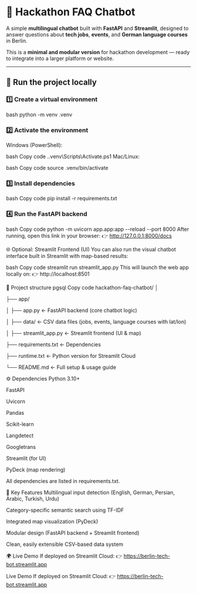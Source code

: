 # 🤖 Hackathon FAQ Chatbot

A simple **multilingual chatbot** built with **FastAPI** and **Streamlit**, designed to answer questions about **tech jobs**, **events**, and **German language courses** in Berlin.

This is a **minimal and modular version** for hackathon development — ready to integrate into a larger platform or website.

---

## 🚀 Run the project locally

### 1️⃣ Create a virtual environment
bash
python -m venv .venv
### 2️⃣ Activate the environment
Windows (PowerShell):

bash
Copy code
.\.venv\Scripts\Activate.ps1
Mac/Linux:

bash
Copy code
source .venv/bin/activate
### 3️⃣ Install dependencies
bash
Copy code
pip install -r requirements.txt
### 4️⃣ Run the FastAPI backend
bash
Copy code
python -m uvicorn app.app:app --reload --port 8000
After running, open this link in your browser:
👉 http://127.0.0.1:8000/docs

🌐 Optional: Streamlit Frontend (UI)
You can also run the visual chatbot interface built in Streamlit with map-based results:

bash
Copy code
streamlit run streamlit_app.py
This will launch the web app locally on:
👉 http://localhost:8501

📁 Project structure
pgsql
Copy code
hackathon-faq-chatbot/
│

├── app/

│   ├── app.py              ← FastAPI backend (core chatbot logic)

│   ├── data/               ← CSV data files (jobs, events, language courses with lat/lon)

│
├── streamlit_app.py        ← Streamlit frontend (UI & map)

├── requirements.txt        ← Dependencies

├── runtime.txt             ← Python version for Streamlit Cloud

└── README.md               ← Full setup & usage guide

⚙️ Dependencies
Python 3.10+

FastAPI

Uvicorn

Pandas

Scikit-learn

Langdetect

Googletrans

Streamlit (for UI)

PyDeck (map rendering)

All dependencies are listed in requirements.txt.

🧠 Key Features
Multilingual input detection (English, German, Persian, Arabic, Turkish, Urdu)

Category-specific semantic search using TF-IDF

Integrated map visualization (PyDeck)

Modular design (FastAPI backend + Streamlit frontend)

Clean, easily extensible CSV-based data system

🌍 Live Demo
If deployed on Streamlit Cloud:
👉 https://berlin-tech-bot.streamlit.app



 Live Demo
If deployed on Streamlit Cloud:
👉 https://berlin-tech-bot.streamlit.app



